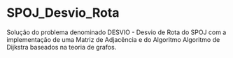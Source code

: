 # SPOJ_Desvio_Rota
Solução do problema denominado DESVIO - Desvio de Rota do SPOJ com a implementação de uma Matriz de Adjacência e do Algoritmo Algoritmo de Dijkstra baseados na teoria de grafos.
